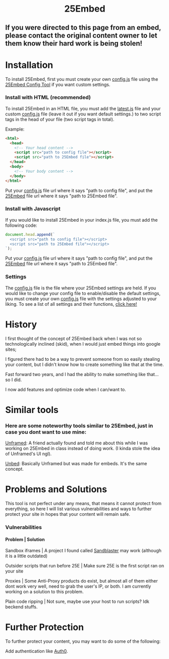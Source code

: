 **<h1 align="center">25Embed</h1>**

**<h2>If you were directed to this page from an embed, please contact the original content owner to let them know their hard work is being stolen!</h2>**

<h1>Installation</h1>
<p>To install 25Embed, first you must create your own <a href="https://github.com/25HoursaDay/25Embed/blob/main/config.js">config.js</a> file using the <a href="">25Embed Config Tool</a> if you want custom settings.
</p>

<h3>Install with HTML (recommended)</h3>
<p>To install 25Embed in an HTML file, you must add the <a href="https://github.com/25HoursaDay/25Embed/blob/main/latest.js">latest.js</a> file and your custom <a href="https://github.com/25HoursaDay/25Embed/blob/main/config.js">config.js</a> file (leave it out if you want default settings.) to two script tags in the head of your file (two script tags in total).</p>

<p>Example:</p>

```html
<html>
  <head>
    <!-- Your head content -->
    <script src="path to config file"></script>
    <script src="path to 25Embed file"></script>
  </head>
  <body>
    <!-- Your body content -->
  </body>
</html>
```

Put your [config.js](https://github.com/25HoursaDay/25Embed/blob/main/config.js) file url where it says "path to config file", and put the [25Embed](https://github.com/25HoursaDay/25Embed/blob/main/latest.js) file url where it says "path to 25Embed file".

<h3>Install with Javascript</h3>

If you would like to install 25Embed in your index.js file, you must add the following code:
```javascript
document.head.append(`
  <script src="path to config file"></script>
  <script src="path to 25Embed file"></script>
`);
```
Put your [config.js](https://github.com/25HoursaDay/25Embed/blob/main/config.js) file url where it says "path to config file", and put the [25Embed](https://github.com/25HoursaDay/25Embed/blob/main/latest.js) file url where it says "path to 25Embed file".

<h3>Settings</h3>

The [config.js](https://github.com/25HoursaDay/25Embed/blob/main/config.js) file is the file where your 25Embed settings are held.
If you would like to change your config file to enable/disable the default settings, you must create your own [config.js](https://github.com/25HoursaDay/25Embed/blob/main/config.js) file with the settings adjusted to your liking.
To see a list of all settings and their functions, [click here!]()

<h1>History</h1>
<p>I first thought of the concept of 25Embed back when I was not so technologically inclined (skid), when I would just embed things into google sites;</p>
<p>I figured there had to be a way to prevent someone from so easily stealing your content, but I didn't know how to create something like that at the time.</p>
<p>Fast forward two years, and I had the ability to make something like that... so I did.</p>
<p>I now add features and optimize code when I can/want to.</p>

<h1>Similar tools</h1>
<h3>Here are some noteworthy tools similar to 25Embed, just in case you dont want to use mine:</h3>
<p><a href="https://unframed.netlify.app/">Unframed</a>: A friend actually found and told me about this while I was working on 25Embed in class instead of doing work. (I kinda stole the idea of Unframed's UI ngl).</p>

<p><a href="http://unbed.gq/">Unbed</a>:
Basically Unframed but was made for embeds. It's the same concept.
</p>

<h1>Problems and Solutions</h1>
<p>This tool is not perfect under any means, that means it cannot protect from everything, so here I will list various vulnerabilities and ways to further protect your site in hopes that your content will remain safe.</p>
<h3>Vulnerabilities</h3>
<h4>Problem | Solution</h4>
<p>Sandbox iframes | A project I found called <a href="https://github.com/JamesMGreene/sandblaster">Sandblaster</a> may work (although it is a little outdated)</p>
<p>Outsider scripts that run before 25E | Make sure 25E is the first script ran on your site</p>
<p>Proxies | Some Anti-Proxy products do exist, but almost all of them either dont work very well, need to grab the user's IP, or both. I am currently working on a solution to this problem.</p>
<p>Plain code ripping | Not sure, maybe use your host to run scripts? Idk beckend stuffs.</p>

<h1>Further Protection</h1>
<p>To further protect your content, you may want to do some of the following:</p>
<p>Add authentication like <a href="https://auth0.com/">Auth0</a>.</p>
